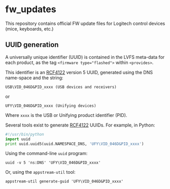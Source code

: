 fw_updates
==========

This repository contains official FW update files for Logitech control devices
(mice, keyboards, etc.)


UUID generation
---------------

A universally unique identifier (UUID) is contained in the LVFS meta-data for
each product, as the tag `<firmware type="flashed">` within `<provides>`.

This identifier is an [RCF4122][1] version 5 UUID, generated using the DNS
name-space and the string:

    USB\VID_046D&PID_xxxx (USB devices and receivers)

or

    UFY\VID_046D&PID_xxxx (Unifying devices)

Where `xxxx` is the USB or Unifying product identifier (PID).

Several tools exist to generate [RCF4122][1] UUIDs. For example, in Python:

```python
#!/usr/bin/python
import uuid
print uuid.uuid5(uuid.NAMESPACE_DNS, 'UFY\VID_046D&PID_xxxx')
```

Using the command-line `uuid` program:

    uuid -v 5 'ns:DNS' 'UFY\VID_046D&PID_xxxx'

Or, using the `appstream-util` tool:

    appstream-util generate-guid 'UFY\VID_046D&PID_xxxx'

[1]: https://tools.ietf.org/html/rfc4122
